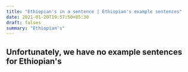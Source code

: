 ```yaml
---
title: "Ethiopian's in a sentence | Ethiopian's example sentences"
date: 2021-01-20T19:57:50+05:30
draft: falses
summary: "Ethiopian's"
---
```

## Unfortunately, we have no example sentences for Ethiopian's                 
